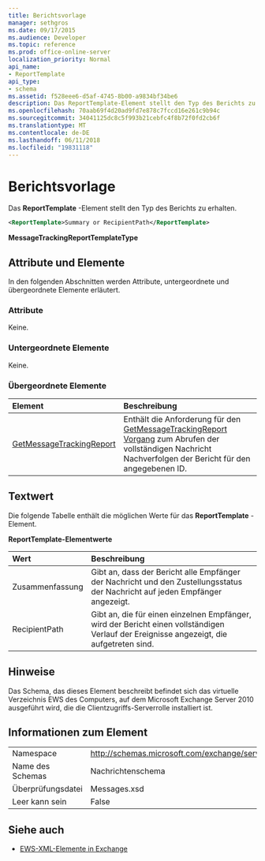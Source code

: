 ```yaml
---
title: Berichtsvorlage
manager: sethgros
ms.date: 09/17/2015
ms.audience: Developer
ms.topic: reference
ms.prod: office-online-server
localization_priority: Normal
api_name:
- ReportTemplate
api_type:
- schema
ms.assetid: f528eee6-d5af-4745-8b00-a9834bf34be6
description: Das ReportTemplate-Element stellt den Typ des Berichts zu erhalten.
ms.openlocfilehash: 70aab69f4d20ad9fd7e878c7fccd16e261c9b94c
ms.sourcegitcommit: 34041125dc8c5f993b21cebfc4f8b72f0fd2cb6f
ms.translationtype: MT
ms.contentlocale: de-DE
ms.lasthandoff: 06/11/2018
ms.locfileid: "19831118"
---
```

# <a name="reporttemplate"></a>Berichtsvorlage

Das **ReportTemplate** -Element stellt den Typ des Berichts zu erhalten. 
  
```xml
<ReportTemplate>Summary or RecipientPath</ReportTemplate>
```

 **MessageTrackingReportTemplateType**
## <a name="attributes-and-elements"></a>Attribute und Elemente

In den folgenden Abschnitten werden Attribute, untergeordnete und übergeordnete Elemente erläutert.
  
### <a name="attributes"></a>Attribute

Keine.
  
### <a name="child-elements"></a>Untergeordnete Elemente

Keine.
  
### <a name="parent-elements"></a>Übergeordnete Elemente

|**Element**|**Beschreibung**|
|:-----|:-----|
|[GetMessageTrackingReport](getmessagetrackingreport.md) <br/> |Enthält die Anforderung für den [GetMessageTrackingReport Vorgang](getmessagetrackingreport-operation.md) zum Abrufen der vollständigen Nachricht Nachverfolgen der Bericht für den angegebenen ID.  <br/> |
   
## <a name="text-value"></a>Textwert

Die folgende Tabelle enthält die möglichen Werte für das **ReportTemplate** -Element. 
  
**ReportTemplate-Elementwerte**

|**Wert**|**Beschreibung**|
|:-----|:-----|
|Zusammenfassung  <br/> |Gibt an, dass der Bericht alle Empfänger der Nachricht und den Zustellungsstatus der Nachricht auf jeden Empfänger angezeigt.  <br/> |
|RecipientPath  <br/> |Gibt an, die für einen einzelnen Empfänger, wird der Bericht einen vollständigen Verlauf der Ereignisse angezeigt, die aufgetreten sind.  <br/> |
   
## <a name="remarks"></a>Hinweise

Das Schema, das dieses Element beschreibt befindet sich das virtuelle Verzeichnis EWS des Computers, auf dem Microsoft Exchange Server 2010 ausgeführt wird, die die Clientzugriffs-Serverrolle installiert ist.
  
## <a name="element-information"></a>Informationen zum Element

|||
|:-----|:-----|
|Namespace  <br/> |http://schemas.microsoft.com/exchange/services/2006/messages  <br/> |
|Name des Schemas  <br/> |Nachrichtenschema  <br/> |
|Überprüfungsdatei  <br/> |Messages.xsd  <br/> |
|Leer kann sein  <br/> |False  <br/> |
   
## <a name="see-also"></a>Siehe auch



- [EWS-XML-Elemente in Exchange](ews-xml-elements-in-exchange.md)

